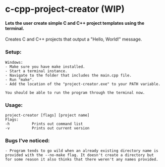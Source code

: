 # c-cpp-project-creator (WIP)

#### Lets the user create simple C and C++ project templates using the terminal.

Creates C and C++ projects that output a "Hello, World!" message.

### Setup:
    Windows:
    - Make sure you have make installed.
    - Start a terminal instance.
    - Navigate to the folder that includes the main.cpp file.
    - Run "make".
    - Add the location of the "project-creator.exe" to your PATH variable.
    
    You should be able to run the program through the terminal now.

### Usage:
    project-creator [flags] [project name]
    Flags:
    -h          Prints out command list
    -v          Prints out current version
    
### Bugs I've noticed:
    - Program tends to go wild when an already existing directory name is provided with the --no-make flag. It doesn't create a directory but for some reason it also thinks that there weren't any names provided.